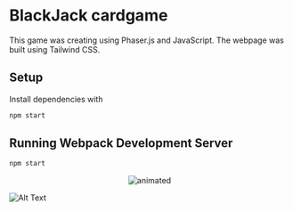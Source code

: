 # BlackJack cardgame

This game was creating using Phaser.js and JavaScript. The webpage was built using Tailwind CSS.

## Setup

Install dependencies with

```sh
npm start
```

## Running Webpack Development Server

```sh
npm start
```
<p align="center">
  <img src="https://media.giphy.com/media/QH2CXyFKfyj0Tg1lHf/giphy.gif" alt="animated" />
</p>

![Alt Text](https://media.giphy.com/media/T66k0mf6edkKk7Xav2/giphy.gif)



